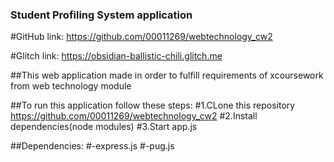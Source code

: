 ### Student Profiling System application

#GitHub link: https://github.com/00011269/webtechnology_cw2

#Glitch link: https://obsidian-ballistic-chili.glitch.me

##This web application made in order to fulfill requirements of xcoursework from web technology module

##To run this application follow these steps:
#1.CLone this repository https://github.com/00011269/webtechnology_cw2
#2.Install dependencies(node modules)
#3.Start app.js

##Dependencies:
#-express.js
#-pug.js
